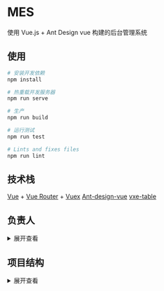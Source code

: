 # MES
使用 Vue.js + Ant Design vue 构建的后台管理系统

## 使用

``` bash
# 安装开发依赖
npm install

# 热重载开发服务器
npm run serve

# 生产
npm run build

# 运行测试
npm run test

# Lints and fixes files
npm run lint
```

## 技术栈
[Vue](https://cn.vuejs.org/v2/guide/) + [Vue Router](https://router.vuejs.org/zh/) + [Vuex](https://vuex.vuejs.org/zh/guide/)
[Ant-design-vue](https://vue.ant.design/docs/vue/introduce-cn/)
[vxe-table](https://xuliangzhan_admin.gitee.io/vxe-table/)

## 负责人
<details>
<summary>展开查看</summary>
<pre><code>
多肽合成：石雷
RNA合成：王星名
测序管理：孟禹丞
采购管理：王星名
人事管理：吴贺珍
系统管理：张文慧
</code></pre>
</details>

## 项目结构
<details>
<summary>展开查看</summary>
<pre>
<code>
|—— public/ 静态资源文件
|
|—— src/ 源码
|   |—— api/ 接口文件
|   |   |—— *** 根据后台微服务拆分接口文件
|   |   |—— index.js 接口根模块
|   |—— assets/ 资源文件（会被webpack打包）
|   |—— components/ 组件
|   |—— config/ 配置文件
|   |—— core/ 与vue框架相关（指令、插件）
|   |—— layouts/ 布局
|   |—— router/ 路由
|   |   |—— config/ 
|   |   |   |—— *** 每个项目大模块一个js文件
|   |   |—— index.js 路由主模块
|   |—— store/ 全局数据
|   |—— views/ 页面
|   |   |—— ***/ 每个项目大模块一个文件夹
|   |   |—— login.vue 登录页面
|   |—— APP.vue 根组件
|   |—— main.js 项目入口
|   |—— permission.js 权限控制
|
|—— .gitignore
|
|—— babel.config.js 
|
|—— jsconfig.json vscode编辑器JS项目配置
|
|—— package.json npm包文件
|
|—— README.md 项目说明
|
|—— vue.config.js vue项目配置文件
</code>
</pre>
</details>
